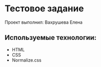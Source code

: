 
# Тестовое задание
Проект выполнил: Вахрушева Елена

## Используемые технологии: 
- HTML
- CSS
- Normalize.css

